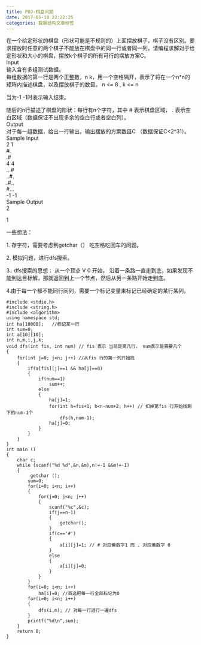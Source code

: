 ```yaml
---
title: POJ-棋盘问题
date: 2017-05-18 22:22:25
categories: 数据结构文章标签
---
```

在一个给定形状的棋盘（形状可能是不规则的）上面摆放棋子，棋子没有区别。要求摆放时任意的两个棋子不能放在棋盘中的同一行或者同一列，请编程求解对于给定形状和大小的棋盘，摆放k个棋子的所有可行的摆放方案C。  
Input  
输入含有多组测试数据。  
每组数据的第一行是两个正整数，n k，用一个空格隔开，表示了将在一个n*n的矩阵内描述棋盘，以及摆放棋子的数目。 n <= 8 , k <= n  
<!-- more -->当为-1 -1时表示输入结束。  
随后的n行描述了棋盘的形状：每行有n个字符，其中 # 表示棋盘区域， . 表示空白区域（数据保证不出现多余的空白行或者空白列）。  
Output  
对于每一组数据，给出一行输出，输出摆放的方案数目C （数据保证C<2^31）。  
Sample Input  
2 1  
#.  
.#  
4 4  
...#  
..#.  
.#..  
#...  
-1 -1   
Sample Output  
2  

1

一些想法：

1\. 存字符，需要考虑到getchar（） 吃空格吃回车的问题。

2\. 模拟问题，进行dfs搜索。

3.. dfs搜索的思想：  从一个顶点  V  0  开始，
沿着一条路一直走到底，如果发现不能到达目标解，那就返回到上一个节点，然后从另一条路开始走到底。

4.由于每一个都不能同行同列，需要一个标记变量来标记已经确定的某行某列。

    
    
    #include <stdio.h>
    #include <string.h>
    #include <algorithm>
    using namespace std;
    int ha[10000];   //标记某一行
    int sum=0;
    int a[10][10];
    int n,m,i,j,k;
    void dfs(int fis, int num) // fis 表示 当前是第几行， num表示是需要几个
    {
        for(int j=0; j<n; j++) //从fis 行的第一列开始找
        {
            if(a[fis][j]==1 && ha[j]==0)
            {
                if(num==1)
                    sum++;
                else
                {
                    ha[j]=1;
                    for(int h=fis+1; h<n-num+2; h++) // 扣掉第fis 行开始找剩下的num-1个
                        dfs(h,num-1);
                    ha[j]=0;
                }
            }
        }
    }
    int main ()
    {
        char c;
        while (scanf("%d %d",&n,&m),n!=-1 &&m!=-1)
        {
             getchar ();
            sum=0;
            for(i=0; i<n; i++)
            {
                for(j=0; j<n; j++)
                {
                    scanf("%c",&c);
                    if(j==n-1)
                    {
                        getchar();
                    }
                    if(c=='#')
                    {
                        a[i][j]=1; // # 对应着数字1 而 . 对应着数字 0
                    }
                    else
                    {
                        a[i][j]=0;
                    }
                }
            }
            for(i=0; i<n; i++)
                ha[i]=0; //首选把每一行全部标记为0
            for(i=0; i<n; i++)
            {
                dfs(i,m); // 对每一行进行一遍dfs
            }
            printf("%d\n",sum);
        }
        return 0;
    }

  
  

  

